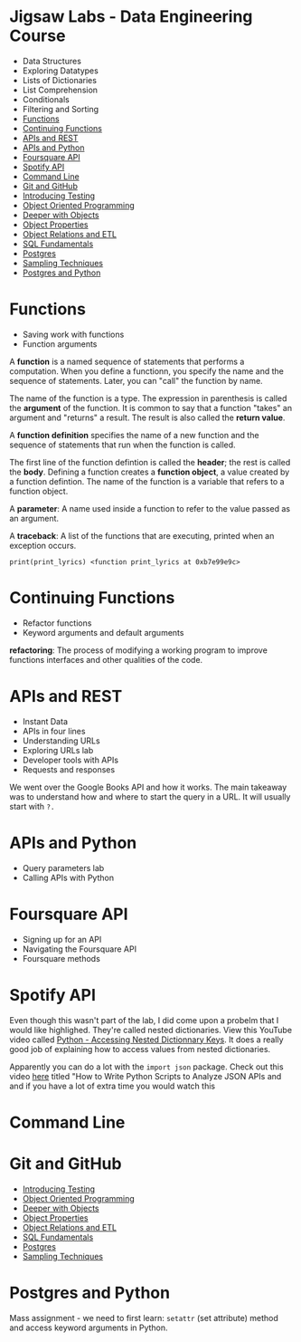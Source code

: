 # Jigsaw Labs - Data Engineering Course

* Data Structures
* Exploring Datatypes
* Lists of Dictionaries
* List Comprehension
* Conditionals
* Filtering and Sorting
* [Functions](#functions)
* [Continuing Functions](#continuing-functions)
* [APIs and REST](#apis-and-rest)
* [APIs and Python](#apis-and-python)
* [Foursquare API](#foursquare-api)
* [Spotify API](#spotify-api)
* [Command Line](#command-line)
* [Git and GitHub](#git-and-github)
* [Introducing Testing](#introducing-testing)
* [Object Oriented Programming](#object-oriented-programming)
* [Deeper with Objects](#deeper-with-objects)
* [Object Properties](#object-properties)
* [Object Relations and ETL](#object-relations-and-etl)
* [SQL Fundamentals](#sql-fundamentals)
* [Postgres](#postrges)
* [Sampling Techniques](#sampling-techniques)
* [Postgres and Python](#postgres-and-python)



# Functions 

- Saving work with functions
- Function arguments

A **function** is a named sequence of statements that performs a computation. When you define a functionn, you specify the name and the sequence of statements. Later, you can "call" the function by name.

The name of the function is a type. The expression in parenthesis is called the **argument** of the function. It is common to say that a function "takes" an argument and "returns" a result. The result is also called the **return value**. 

A **function definition** specifies the name of a new function and the sequence of statements that run when the function is called. 

The first line of the function defintion is called the **header**; the rest is called the **body**. Defining a function creates a **function object**, a value created by a function defintion. The name of the function is a variable that refers to a function object. 

A **parameter**: A name used inside a function to refer to the value passed as an argument. 

A **traceback**: A list of the functions that are executing, printed when an exception occurs. 

``print(print_lyrics)
<function print_lyrics at 0xb7e99e9c>
``

# Continuing Functions

- Refactor functions
- Keyword arguments and default arguments

**refactoring**: The process of modifying a working program to improve functions interfaces and other qualities of the code. 


# APIs and REST

 - Instant Data
 - APIs in four lines
 - Understanding URLs
 - Exploring URLs lab
 - Developer tools with APIs
 - Requests and responses
 
We went over the Google Books API and how it works. The main takeaway was to understand how and where to start the query in a URL. It will usually start with `?.`


# APIs and Python

- Query parameters lab
- Calling APIs with Python

# Foursquare API

- Signing up for an API
- Navigating the Foursquare API
- Foursquare methods

# Spotify API

Even though this wasn't part of the lab, I did come upon a probelm that I would like highlighed. They're called nested dictionaries. View this YouTube video called [Python - Accessing Nested Dictionnary Keys](https://www.youtube.com/watch?v=oQfNYqz8pLs). It does a really good job of explaining how to access values from nested dictionaries. 

Apparently you can do a lot with the `import json` package. Check out this video [here](https://www.youtube.com/watch?v=1lxrb_ezP-g) titled "How to Write Python Scripts to Analyze JSON APIs and and if you have a lot of extra time you would watch this

# Command Line

# Git and GitHub


* [Introducing Testing](#introducing-testing)
* [Object Oriented Programming](#object-oriented-programming)
* [Deeper with Objects](#deeper-with-objects)
* [Object Properties](#object-properties)
* [Object Relations and ETL](#object-relations-and-etl)
* [SQL Fundamentals](#sql-fundamentals)
* [Postgres](#postrges)
* [Sampling Techniques](#sampling-techniques)

# Postgres and Python

Mass assignment - we need to first learn: `setattr` (set attribute) method and access keyword arguments in Python. 


